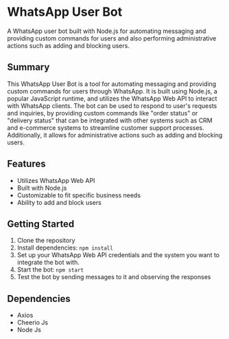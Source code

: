 # WhatsApp User Bot

A WhatsApp user bot built with Node.js for automating messaging and providing custom commands for users and also performing administrative actions such as adding and blocking users.

## Summary

This WhatsApp User Bot is a tool for automating messaging and providing custom commands for users through WhatsApp. It is built using Node.js, a popular JavaScript runtime, and utilizes the WhatsApp Web API to interact with WhatsApp clients. The bot can be used to respond to user's requests and inquiries, by providing custom commands like "order status" or "delivery status" that can be integrated with other systems such as CRM and e-commerce systems to streamline customer support processes. Additionally, it allows for administrative actions such as adding and blocking users.

## Features

- Utilizes WhatsApp Web API
- Built with Node.js
- Customizable to fit specific business needs
- Ability to add and block users

## Getting Started

1. Clone the repository
2. Install dependencies: `npm install` 
3. Set up your WhatsApp Web API credentials and the system you want to integrate the bot with.
4. Start the bot: `npm start`
5. Test the bot by sending messages to it and observing the responses

## Dependencies
- Axios 
- Cheerio Js 
- Node Js 

